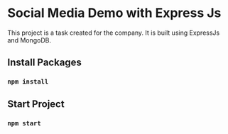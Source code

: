 # Social Media Demo with Express Js

This project is a task created for the company. It is built using ExpressJs and MongoDB.

## Install Packages

### `npm install`

## Start Project

### `npm start`

